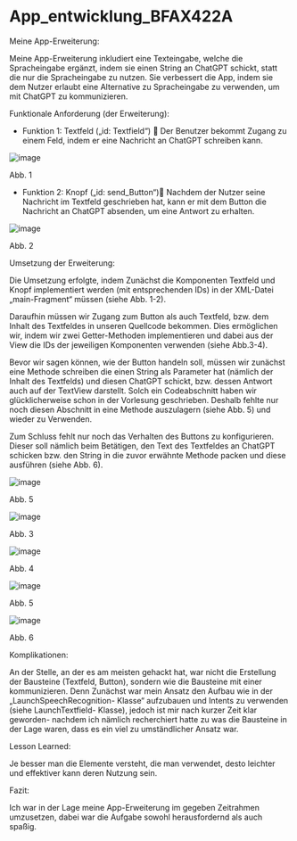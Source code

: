 # App_entwicklung_BFAX422A 

Meine App-Erweiterung: 

Meine App-Erweiterung inkludiert eine Texteingabe, welche die Spracheingabe ergänzt, indem sie einen String an ChatGPT schickt, statt die nur die Spracheingabe zu nutzen. 
Sie verbessert die App, indem sie dem Nutzer erlaubt eine Alternative zu Spracheingabe zu verwenden, um mit ChatGPT zu kommunizieren. 


Funktionale Anforderung (der Erweiterung): 

-	Funktion 1: Textfeld („id: Textfield“)  Der Benutzer bekommt Zugang zu einem Feld, indem er eine Nachricht an ChatGPT schreiben kann.

![image](https://github.com/YassineH03/app_entwicklung_BFAX422A/assets/147349679/45beebf3-8d90-4b3b-8300-59cc5ccda254)

Abb. 1

-	Funktion 2: Knopf („id: send_Button“) Nachdem der Nutzer seine Nachricht im Textfeld 
geschrieben hat, kann er mit dem Button die Nachricht an ChatGPT absenden, um eine Antwort zu erhalten.



![image](https://github.com/YassineH03/app_entwicklung_BFAX422A/assets/147349679/8ec94aa7-7e56-49b3-a61c-dfca8b699c20)


Abb. 2

Umsetzung der Erweiterung:

Die Umsetzung erfolgte, indem Zunächst die Komponenten Textfeld und Knopf implementiert werden (mit entsprechenden IDs) in der XML-Datei „main-Fragment“ müssen (siehe Abb. 1-2). 


Daraufhin müssen wir Zugang zum Button als auch Textfeld, bzw. dem Inhalt des Textfeldes in unseren Quellcode bekommen. Dies ermöglichen wir, indem wir zwei Getter-Methoden implementieren und dabei aus der View die IDs der jeweiligen Komponenten verwenden (siehe Abb.3-4). 


Bevor wir sagen können, wie der Button handeln soll, müssen wir zunächst eine Methode schreiben die einen String als Parameter hat (nämlich der Inhalt des Textfelds) und diesen ChatGPT schickt, bzw. dessen Antwort auch auf der TextView darstellt. Solch ein Codeabschnitt haben wir glücklicherweise schon in der Vorlesung geschrieben. Deshalb fehlte nur noch diesen Abschnitt in eine Methode auszulagern (siehe Abb. 5) und wieder zu Verwenden.


Zum Schluss fehlt nur noch das Verhalten des Buttons zu konfigurieren. Dieser soll nämlich beim Betätigen, den Text des Textfeldes an ChatGPT schicken bzw. den String in die zuvor erwähnte Methode packen und diese ausführen (siehe Abb. 6).



![image](https://github.com/YassineH03/app_entwicklung_BFAX422A/assets/147349679/4d26720e-e634-4b30-870d-89644c095a86)

 
Abb. 5


![image](https://github.com/YassineH03/app_entwicklung_BFAX422A/assets/147349679/cf80648e-b17b-4455-a41a-3c4bc5c28621)


Abb. 3


![image](https://github.com/YassineH03/app_entwicklung_BFAX422A/assets/147349679/b21e820d-284f-4153-b59e-67cbbf253d3b)

 
Abb. 4


![image](https://github.com/YassineH03/app_entwicklung_BFAX422A/assets/147349679/28c992fc-ffc6-4d50-bbe2-88e857c8b612)

 
Abb. 5


![image](https://github.com/YassineH03/app_entwicklung_BFAX422A/assets/147349679/fcb745b8-b03c-4936-bf0d-d739157a3beb)

 
Abb. 6
	

Komplikationen: 

An der Stelle, an der es am meisten gehackt hat, war nicht die Erstellung der Bausteine (Textfeld, Button), sondern wie die Bausteine mit einer kommunizieren. Denn Zunächst war mein Ansatz den Aufbau wie in der „LaunchSpeechRecognition- Klasse“ aufzubauen und Intents zu verwenden (siehe LaunchTextfield- Klasse), jedoch ist mir nach kurzer Zeit klar geworden- nachdem ich nämlich recherchiert hatte zu was die Bausteine in der Lage waren, dass es ein viel zu umständlicher Ansatz war.


Lesson Learned: 

Je besser man die Elemente versteht, die man verwendet, desto leichter und effektiver kann deren Nutzung sein. 


Fazit:

Ich war in der Lage meine App-Erweiterung im gegeben Zeitrahmen umzusetzen, dabei war die Aufgabe sowohl herausfordernd als auch spaßig.

